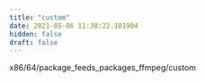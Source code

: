 ```yaml
---
title: "custom"
date: 2021-05-06 11:38:22.101904
hidden: false
draft: false
---
```


x86/64/package_feeds_packages_ffmpeg/custom

